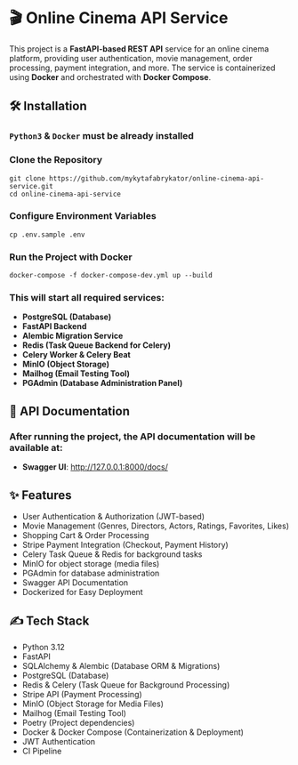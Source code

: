# 🎬 Online Cinema API Service

This project is a **FastAPI-based REST API** service for an online cinema platform, 
providing user authentication, movie management, order processing, payment integration, and more. 
The service is containerized using **Docker** and orchestrated with **Docker Compose**.

## 🛠 Installation

### `Python3` & `Docker` must be already installed

### Clone the Repository
```shell
git clone https://github.com/mykytafabrykator/online-cinema-api-service.git
cd online-cinema-api-service
```
### Configure Environment Variables
```shell
cp .env.sample .env
```
### Run the Project with Docker
```shell
docker-compose -f docker-compose-dev.yml up --build
```
### This will start all required services:
 - **PostgreSQL (Database)**
 - **FastAPI Backend**
 - **Alembic Migration Service**
 - **Redis (Task Queue Backend for Celery)**
 - **Celery Worker & Celery Beat**
 - **MinIO (Object Storage)**
 - **Mailhog (Email Testing Tool)**
 - **PGAdmin (Database Administration Panel)**

## 📄 API Documentation
### After running the project, the API documentation will be available at:
* **Swagger UI**: http://127.0.0.1:8000/docs/

## ✨ Features
- User Authentication & Authorization (JWT-based)
- Movie Management (Genres, Directors, Actors, Ratings, Favorites, Likes)
- Shopping Cart & Order Processing
- Stripe Payment Integration (Checkout, Payment History)
- Celery Task Queue & Redis for background tasks
- MinIO for object storage (media files)
- PGAdmin for database administration
- Swagger API Documentation
- Dockerized for Easy Deployment

## ✍️ Tech Stack
- Python 3.12
- FastAPI
- SQLAlchemy & Alembic (Database ORM & Migrations)
- PostgreSQL (Database)
- Redis & Celery (Task Queue for Background Processing)
- Stripe API (Payment Processing)
- MinIO (Object Storage for Media Files)
- Mailhog (Email Testing Tool)
- Poetry (Project dependencies)
- Docker & Docker Compose (Containerization & Deployment)
- JWT Authentication
- CI Pipeline
